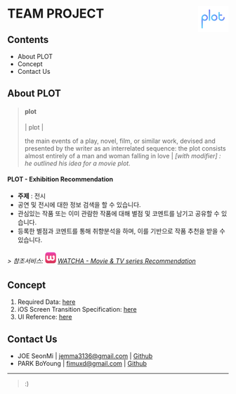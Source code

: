 # TEAM PROJECT <img src="https://github.com/fimuxd/iOS-TeamProj_PLOT/blob/Boyoung-PARK/for%20MD/logo%20for%20md.png?raw=true" width="70" align="right">

<p>

## Contents

- About PLOT
- Concept
- Contact Us

## About PLOT

> #### plot 
> | plɒt | 
> 
> the main events of a play, novel, film, or similar work, devised and presented by the writer as an interrelated sequence: the plot consists almost entirely of a man and woman falling in love | *[with modifier] : he outlined his idea for a movie plot.*

#### PLOT - Exhibition Recommendation
- **주제** : 전시
- 공연 및 전시에 대한 정보 검색을 할 수 있습니다.
- 관심있는 작품 또는 이미 관람한 작품에 대해 별점 및 코멘트를 남기고 공유할 수 있습니다.
- 등록한 별점과 코멘트를 통해 취향분석을 하며, 이를 기반으로 작품 추천을 받을 수 있습니다.

###### > 참조서비스: <img src="https://github.com/fimuxd/iOS-TeamProj_PLOT/blob/Boyoung-PARK/for%20MD/watcha%20logo.png?raw=true" width="25"> [WATCHA - Movie & TV series Recommendation](https://itunes.apple.com/us/app/watcha-movie-tv-series-recommendation/id644185507?mt=8)

## Concept

1. Required Data: [here](https://github.com/fimuxd/iOS-TeamProj_PLOT/blob/Boyoung-PARK/for%20MD/필요%20데이터.pdf)
2. iOS Screen Transition Specification: [here](https://github.com/fimuxd/iOS-TeamProj_PLOT/blob/Boyoung-PARK/for%20MD/iOS%20Team%20Project.pdf)
3. UI Reference: [here](https://github.com/fimuxd/iOS-TeamProj_PLOT/tree/Boyoung-PARK/레퍼런스)

## Contact Us

- JOE SeonMi | jemma3136@gmail.com | [Github](http://github.com/joeseonmi)
- PARK BoYoung | fimuxd@gmail.com | [Github](http://github.com/fimuxd)

***

> :)
 

